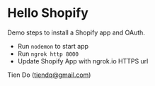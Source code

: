 # Hello Shopify

Demo steps to install a Shopify app and OAuth.

- Run `nodemon` to start app
- Run `ngrok http 8000`
- Update Shopify App with ngrok.io HTTPS url

Tien Do (tiendq@gmail.com)
